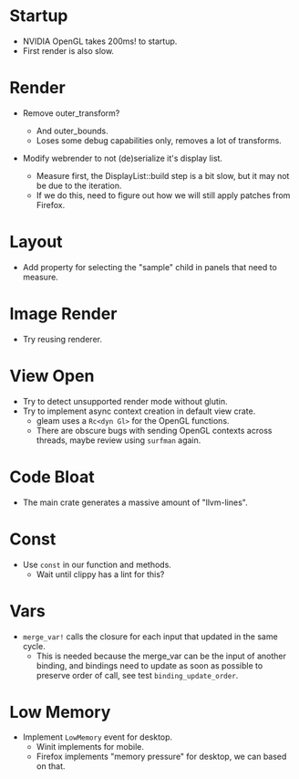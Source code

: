 # Startup

* NVIDIA OpenGL takes 200ms! to startup.
* First render is also slow.

# Render

* Remove outer_transform?
  - And outer_bounds.
  - Loses some debug capabilities only, removes a lot of transforms.

* Modify webrender to not (de)serialize it's display list.
  - Measure first, the DisplayList::build step is a bit slow, but it may not be due to the iteration.
  - If we do this, need to figure out how we will still apply patches from Firefox.

# Layout

* Add property for selecting the "sample" child in panels that need to measure.

# Image Render

* Try reusing renderer.

# View Open

* Try to detect unsupported render mode without glutin.
* Try to implement async context creation in default view crate.
    - gleam uses a `Rc<dyn Gl>` for the OpenGL functions.
    - There are obscure bugs with sending OpenGL contexts across threads, maybe review using `surfman` again.

# Code Bloat

* The main crate generates a massive amount of "llvm-lines".

# Const

* Use `const` in our function and methods.
  - Wait until clippy has a lint for this?

# Vars

* `merge_var!` calls the closure for each input that updated in the same cycle.
  - This is needed because the merge_var can be the input of another binding, and bindings need to 
    update as soon as possible to preserve order of call, see test `binding_update_order`.

# Low Memory

* Implement `LowMemory` event for desktop.
  - Winit implements for mobile.
  - Firefox implements "memory pressure" for desktop, we can based on that.